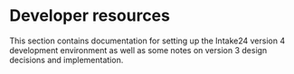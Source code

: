 # Developer resources

This section contains documentation for setting up the Intake24 version 4 development environment as well as 
some notes on version 3 design decisions and implementation.
